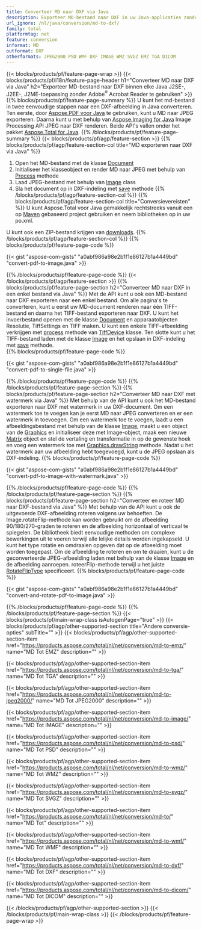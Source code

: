 ```yaml
---
title: Converteer MD naar DXF via Java
description: Exporteer MD-bestand naar DXF in uw Java-applicaties zonder een applicatie van derden te gebruiken
url_ignore: /nl/java/conversion/md-to-dxf/
family: total
platformtag: net
feature: conversion
informat: MD
outformat: DXF
otherformats: JPEG2000 PSD WMF DXF IMAGE WMZ SVGZ EMZ TGA DICOM
---
```

{{< blocks/products/pf/feature-page-wrap >}}
{{< blocks/products/pf/i18n/feature-page-header h1="Converteer MD naar DXF via Java" h2="Exporteer MD-bestand naar DXF binnen elke Java J2SE-, J2EE-, J2ME-toepassing zonder Adobe<sup>&reg;</sup> Acrobat Reader te gebruiken" >}}
{{% blocks/products/pf/feature-page-summary %}}
U kunt het md-bestand in twee eenvoudige stappen naar een DXF-afbeelding in Java converteren. Ten eerste, door [Aspose.PDF voor Java](https://products.aspose.com/pdf/java/) te gebruiken, kunt u MD naar JPEG exporteren. Daarna kunt u met behulp van [Aspose.Imaging for Java](https://products.aspose.com/imaging/java/) Image Processing API JPEG naar DXF renderen. Beide API's vallen onder het pakket [Aspose.Total for Java](https://products.aspose.com/total/java/).
{{% /blocks/products/pf/feature-page-summary  %}}
{{< blocks/products/pf/agp/feature-section >}}
{{% blocks/products/pf/agp/feature-section-col title="MD exporteren naar DXF via Java" %}}
1. Open het MD-bestand met de klasse [Document](https://apireference.aspose.com/pdf/java/com.aspose.pdf/Document)
2. Initialiseer het klasseobject en render MD naar JPEG met behulp van [Process](https://apireference.aspose.com/pdf/java/com.aspose.pdf.devices/JpegDevice#process-com.aspose.pdf.Page-java.io.OutputStream-) methode
3. Laad JPEG-bestand met behulp van [Image](https://apireference.aspose.com/imaging/java/com.aspose.imaging/Image) class
4. Sla het document op in DXF-indeling met [save](https://apireference.aspose.com/imaging/java/com.aspose.imaging/Image#save-java.lang.String-com.aspose.imaging.ImageOptionsBase-) methode
{{% /blocks/products/pf/agp/feature-section-col %}}
{{% blocks/products/pf/agp/feature-section-col title="Conversievereisten" %}}
U kunt Aspose.Total voor Java gemakkelijk rechtstreeks vanuit een op [Maven](https://repository.aspose.com/webapp/#/artifacts/browse/tree/General/repo/com/aspose/aspose-total) gebaseerd project gebruiken en neem bibliotheken op in uw po.xml.

U kunt ook een ZIP-bestand krijgen van [downloads](https://downloads.aspose.com/total/java).
{{% /blocks/products/pf/agp/feature-section-col %}}
{{% blocks/products/pf/feature-page-code %}}

{{< gist "aspose-com-gists" "a0abf986a98e2b1f1e86127b1a4449bd" "convert-pdf-to-image.java" >}}


{{% /blocks/products/pf/feature-page-code %}}
{{< /blocks/products/pf/agp/feature-section >}}
{{% blocks/products/pf/feature-page-section  h2="Converteer MD naar DXF in een enkel bestand via Java" %}}
Met de API kunt u ook een MD-bestand naar DXF exporteren naar een enkel bestand. Om alle pagina's te converteren, kunt u eerst uw MD-document renderen naar één TIFF-bestand en daarna het TIFF-bestand exporteren naar DXF. U kunt het invoerbestand openen met de klasse [Document](https://apireference.aspose.com/pdf/java/com.aspose.pdf/Document) en apparaatobjecten Resolutie, TiffSettings en TIFF maken. U kunt een enkele TIFF-afbeelding verkrijgen met [process](https://apireference.aspose.com/pdf/java/com.aspose.pdf.devices/TiffDevice#process-com.aspose.pdf.IDocument-int-int-java.io.OutputStream-) methode van [TiffDevice](https://apireference.aspose.com/pdf/java/com.aspose.pdf.devices/TiffDevice) klasse. Ten slotte kunt u het TIFF-bestand laden met de klasse [Image](https://apireference.aspose.com/imaging/java/com.aspose.imaging/Image) en het opslaan in DXF-indeling met [save](https://apireference.aspose.com/imaging/java/com.aspose.imaging/Image#save-java.lang.String-com.aspose.imaging.ImageOptionsBase-) methode.  
{{% blocks/products/pf/feature-page-code %}}

{{< gist "aspose-com-gists" "a0abf986a98e2b1f1e86127b1a4449bd" "convert-pdf-to-single-file.java" >}}

{{% /blocks/products/pf/feature-page-code  %}}
{{% /blocks/products/pf/feature-page-section %}}
{{% blocks/products/pf/feature-page-section  h2="Converteer MD naar DXF met watermerk via Java" %}}
Met behulp van de API kunt u ook het MD-bestand exporteren naar DXF met watermerk in uw DXF-document. Om een watermerk toe te voegen kan je eerst MD naar JPEG converteren en er een watermerk in toevoegen. Om een watermerk toe te voegen, laadt u een afbeeldingsbestand met behulp van de klasse [Image](https://apireference.aspose.com/imaging/java/com.aspose.imaging/Image), maakt u een object van de [Graphics](https://apireference.aspose.com/imaging/java/com.aspose.imaging/Graphics) en initialiseer deze met Image-object, maak een nieuwe [Matrix](https://apireference.aspose.com/imaging/java/com.aspose.imaging/Matrix) object en stel de vertaling en transformatie in op de gewenste hoek en voeg een watermerk toe met [Graphics.drawString](https://apireference.aspose.com/imaging/java/com.aspose.imaging/Graphics#drawString-java.lang.String-com.aspose.imaging.Font-com.aspose.imaging.Brush-float-float-) methode. Nadat u het watermerk aan uw afbeelding hebt toegevoegd, kunt u de JPEG opslaan als DXF-indeling. 
{{% blocks/products/pf/feature-page-code %}}

{{< gist "aspose-com-gists" "a0abf986a98e2b1f1e86127b1a4449bd" "convert-pdf-to-image-with-watermark.java" >}}

{{% /blocks/products/pf/feature-page-code  %}}
{{% /blocks/products/pf/feature-page-section %}}
{{% blocks/products/pf/feature-page-section  h2="Converteer en roteer MD naar DXF-bestand via Java" %}}
Met behulp van de API kunt u ook de uitgevoerde DXF-afbeelding roteren volgens uw behoeften. De Image.rotateFlip-methode kan worden gebruikt om de afbeelding 90/180/270-graden te roteren en de afbeelding horizontaal of verticaal te spiegelen. De bibliotheek biedt eenvoudige methoden om complexe bewerkingen uit te voeren terwijl alle lelijke details worden ingekapseld. U kunt het type rotatie en omdraaien opgeven dat op de afbeelding moet worden toegepast. Om de afbeelding te roteren en om te draaien, kunt u de geconverteerde JPEG-afbeelding laden met behulp van de klasse [Image](https://apireference.aspose.com/imaging/java/com.aspose.imaging/Image) en de afbeelding aanroepen. roteerFlip-methode terwijl u het juiste [RotateFlipType](https://apireference.aspose.com/imaging/java/com.aspose.imaging/RotateFlipType) specificeert. 
{{% blocks/products/pf/feature-page-code %}}

{{< gist "aspose-com-gists" "a0abf986a98e2b1f1e86127b1a4449bd" "convert-and-rotate-pdf-to-image.java" >}}

{{% /blocks/products/pf/feature-page-code  %}}
{{% /blocks/products/pf/feature-page-section %}}
{{< blocks/products/pf/main-wrap-class isAutogenPage="true" >}}
{{< blocks/products/pf/agp/other-supported-section title="Andere conversie-opties" subTitle="" >}}
{{< blocks/products/pf/agp/other-supported-section-item href="https://products.aspose.com/total/nl/net/conversion/md-to-emz/" name="MD Tot EMZ" description="" >}}

{{< blocks/products/pf/agp/other-supported-section-item href="https://products.aspose.com/total/nl/net/conversion/md-to-tga/" name="MD Tot TGA" description="" >}}

{{< blocks/products/pf/agp/other-supported-section-item href="https://products.aspose.com/total/nl/net/conversion/md-to-jpeg2000/" name="MD Tot JPEG2000" description="" >}}

{{< blocks/products/pf/agp/other-supported-section-item href="https://products.aspose.com/total/nl/net/conversion/md-to-image/" name="MD Tot IMAGE" description="" >}}

{{< blocks/products/pf/agp/other-supported-section-item href="https://products.aspose.com/total/nl/net/conversion/md-to-psd/" name="MD Tot PSD" description="" >}}

{{< blocks/products/pf/agp/other-supported-section-item href="https://products.aspose.com/total/nl/net/conversion/md-to-wmz/" name="MD Tot WMZ" description="" >}}

{{< blocks/products/pf/agp/other-supported-section-item href="https://products.aspose.com/total/nl/net/conversion/md-to-svgz/" name="MD Tot SVGZ" description="" >}}

{{< blocks/products/pf/agp/other-supported-section-item href="https://products.aspose.com/total/nl/net/conversion/md-to/" name="MD Tot" description="" >}}

{{< blocks/products/pf/agp/other-supported-section-item href="https://products.aspose.com/total/nl/net/conversion/md-to-wmf/" name="MD Tot WMF" description="" >}}

{{< blocks/products/pf/agp/other-supported-section-item href="https://products.aspose.com/total/nl/net/conversion/md-to-dxf/" name="MD Tot DXF" description="" >}}

{{< blocks/products/pf/agp/other-supported-section-item href="https://products.aspose.com/total/nl/net/conversion/md-to-dicom/" name="MD Tot DICOM" description="" >}}


{{< /blocks/products/pf/agp/other-supported-section >}}
{{< /blocks/products/pf/main-wrap-class >}}
{{< /blocks/products/pf/feature-page-wrap >}}